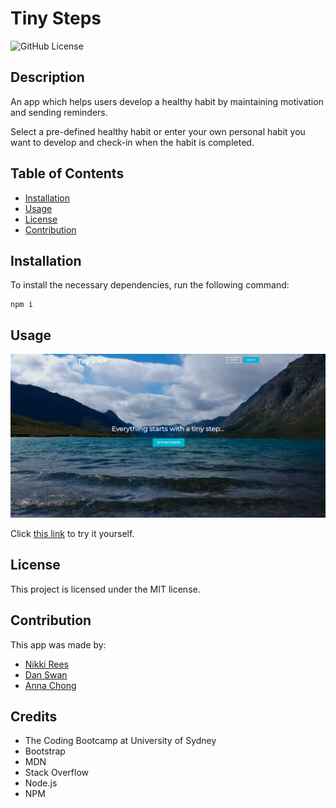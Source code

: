 # Tiny Steps

![GitHub License](https://img.shields.io/badge/License-MIT-blue.svg)

## Description

An app which helps users develop a healthy habit by maintaining motivation and sending reminders.

Select a pre-defined healthy habit or enter your own personal habit you want to develop and check-in when the habit is completed.

## Table of Contents

* [Installation](#installation)
* [Usage](#usage)
* [License](#license)
* [Contribution](#contribution)

## Installation

To install the necessary dependencies, run the following command:

```
npm i
```

## Usage

![image](./public/assets/images/screenshot.png)

Click [this link](https://tinystepsau.herokuapp.com/) to try it yourself.

## License

This project is licensed under the MIT license.

## Contribution

This app was made by:
- [Nikki Rees](https://github.com/Nikki-Rees) 
- [Dan Swan](https://github.com/codenswan)
- [Anna Chong](https://github.com/acho9138)

## Credits

- The Coding Bootcamp at University of Sydney
- Bootstrap
- MDN
- Stack Overflow
- Node.js
- NPM